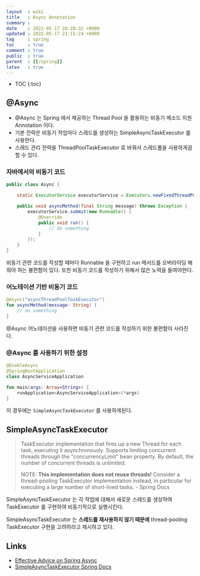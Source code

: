 ```yaml
---
layout  : wiki
title   : Async Annotation
summary : 
date    : 2022-05-17 20:28:32 +0900
updated : 2022-05-17 21:15:24 +0900
tag     : spring
toc     : true
comment : true
public  : true
parent  : [[/spring]]
latex   : true
---
```

* TOC
{:toc}

## @Async

- @Async 는 Spring 에서 제공하는 Thread Pool 을 활용하는 비동기 메소드 지원 Annotation 이다.
- 기본 전략은 비동기 작업마다 스레드를 생성하는 SimpleAsyncTaskExecutor 를 사용한다.
- 스레드 관리 전략을 ThreadPoolTaskExecutor 로 바꿔서 스레드풀을 사용하게끔 할 수 있다.

### 자바에서의 비동기 코드

```java
public class Async {

    static ExecutorService executorService = Executors.newFixedThreadPool(5);

    public void asyncMethod(final String message) throws Exception {
        executorService.submit(new Runnable() {
            @Override
            public void run() {
                // do something
            }            
        });
    }
}
```

비동기 관련 코드를 작성할 때마다 Runnable 을 구현하고 run 메서드를 오버라이딩 해줘야 하는 불편함이 있다. 또한 비동기 코드를 작성하기 위해서 많은 노력을 들여야한다.

### 어노테이션 기반 비동기 코드

```kotlin
@Async("asyncThreadPoolTaskExecutor")
fun asyncMethod(message: String) {
    // do something
}
```

@Async 어노테이션을 사용하면 비동기 관련 코드를 작성하기 위한 불편함이 사라진다.

### @Async 를 사용하기 위한 설정

```kotlin
@EnableAsync
@SpringBootApplication
class AsyncServiceApplication

fun main(args: Array<String>) {
	runApplication<AsyncServiceApplication>(*args)
}
```

이 경우에는 `SimpleAsyncTaskExecutor` 를 사용하게된다.

## SimpleAsyncTaskExecutor

> TaskExecutor implementation that fires up a new Thread for each task, executing it asynchronously.
Supports limiting concurrent threads through the "concurrencyLimit" bean property. By default, the number of concurrent threads is unlimited.
>
> NOTE: __This implementation does not reuse threads!__ Consider a thread-pooling TaskExecutor implementation instead, in particular for executing a large number of short-lived tasks. - Spring Docs

SimpleAsyncTaskExecutor 는 각 작업에 대해서 새로운 스레드를 생성하여 TaskExecutor 를 구현하여 비동기적으로 실행시킨다.

SimpleAsyncTaskExecutor 는 __스레드를 재사용하지 않기 때문에__ thread-pooling TaskExecutor 구현을 고려하라고 제시하고 있다.

## Links

- [Effective Advice on Spring Async](https://dzone.com/articles/effective-advice-on-spring-async-part-1)
- [SimpleAsyncTaskExecutor Spring Docs](https://docs.spring.io/spring-framework/docs/current/javadoc-api/org/springframework/core/task/SimpleAsyncTaskExecutor.html)